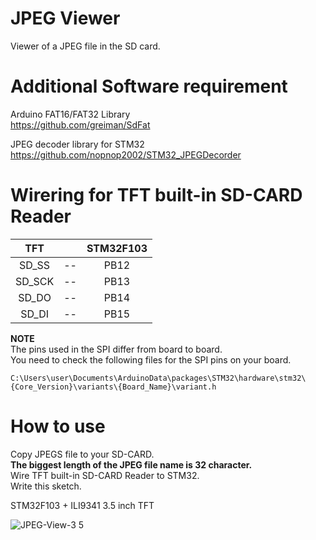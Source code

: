 # JPEG Viewer    

Viewer of a JPEG file in the SD card.   

# Additional Software requirement    

Arduino FAT16/FAT32 Library   
https://github.com/greiman/SdFat   

JPEG decoder library for STM32   
https://github.com/nopnop2002/STM32_JPEGDecorder   

# Wirering for TFT built-in SD-CARD Reader   

|TFT||STM32F103|
|:-:|:-:|:-:|
|SD_SS|--|PB12|
|SD_SCK|--|PB13|
|SD_DO|--|PB14|
|SD_DI|--|PB15|

__NOTE__   
The pins used in the SPI differ from board to board.   
You need to check the following files for the SPI pins on your board.   
```
C:\Users\user\Documents\ArduinoData\packages\STM32\hardware\stm32\{Core_Version}\variants\{Board_Name}\variant.h
```

# How to use    

Copy JPEGS file to your SD-CARD.   
__The biggest length of the JPEG file name is 32 character.__   
Wire TFT built-in SD-CARD Reader to STM32.   
Write this sketch.   

STM32F103 + ILI9341 3.5 inch TFT

![JPEG-View-3 5](https://user-images.githubusercontent.com/6020549/77842953-46e9ff80-71d3-11ea-8a1b-7d1ed100ebaf.JPG)

